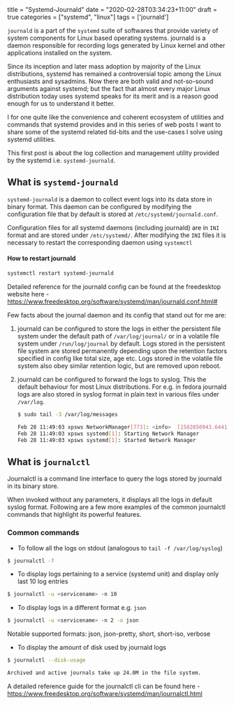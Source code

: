 <post-metadata>
title = "Systemd-Journald"
date = "2020-02-28T03:34:23+11:00"
draft = true
categories = ["systemd", "linux"]
tags = ['journald']
<post-metadata>

`journald` is a part of the `systemd` suite of softwares that provide variety of system components for Linux based
operating systems. journald is a daemon responsible for recording logs generated by Linux kernel and other
applications installed on the system.

Since its inception and later mass adoption by majority of the Linux distributions, systemd has remained a
controversial topic among the Linux enthusiasts and sysadmins. Now there are both valid and not-so-sound arguments
against systemd; but the fact that almost every major Linux distribution today uses systemd speaks for its merit
and is a reason good enough for us to understand it better.

I for one quite like the convenience and coherent ecosystem of utilities and commands that systemd provides and
in this series of web posts I want to share some of the systemd related tid-bits and the use-cases I solve using
systemd utilities.

This first post is about the log collection and management utility provided by the systemd i.e. `systemd-journald`.


## What is `systemd-journald`

`systemd-journald` is a daemon to collect event logs into its data store in binary format. This daemon can be
configured by modifying the configuration file that by default is stored at `/etc/systemd/journald.conf`.

Configuration files for all systemd daemons (including journald) are in `INI` format and are stored under
`/etc/systemd/`. After modifying the `INI` files it is necessary to restart the corresponding daemon using `systemctl`

#### How to restart journald
```bash
systemctl restart systemd-journald
```

Detailed reference for the journald config can be found at the freedesktop website here - https://www.freedesktop.org/software/systemd/man/journald.conf.html#

Few facts about the journal daemon and its config that stand out for me are:

1. journald can be configured to store the logs in either the persistent file system under the default path of
    `/var/log/journal/` or in a volatile file system under  `/run/log/journal` by default. Logs stored in the
    persistent file system are stored permanently depending upon the retention factors specified in config like total
    size, age etc. Logs stored in the volatile file system also obey similar retention logic, but are removed upon
    reboot.

2. journald can be configured to forward the logs to syslog. This the default behaviour for most Linux distributions.
   For e.g. in fedora journald logs are also stored in syslog format in plain text in various files under `/var/log`.

   ```bash
   $ sudo tail -3 /var/log/messages

   Feb 28 11:49:03 xpsws NetworkManager[773]: <info>  [1582850943.6441]
   Feb 28 11:49:03 xpsws systemd[1]: Starting Network Manager
   Feb 28 11:49:03 xpsws systemd[1]: Started Network Manager
   ``` 

## What is `journalctl`

Journalctl is a command line interface to query the logs stored by journald in its binary store.

When invoked without any parameters, it displays all the logs in default syslog format. Following are a few more
examples of the common journalctl commands that highlight its powerful features.

### Common commands

- To follow all the logs on stdout (analogous to `tail -f /var/log/syslog`)

```bash
$ journalctl -f
```

- To display logs pertaining to a service (systemd unit) and display only last 10 log entries

```bash
$ journalctl -u <servicename> -n 10
```

- To display logs in a different format e.g. `json`

```bash
$ journalctl -u <servicename> -n 2 -o json
```

 Notable supported formats: json, json-pretty, short, short-iso, verbose

- To display the amount of disk used by journald logs

```bash
$ journalctl --disk-usage

Archived and active journals take up 24.0M in the file system.
```

A detailed reference guide for the journalctl cli can be found here - https://www.freedesktop.org/software/systemd/man/journalctl.html